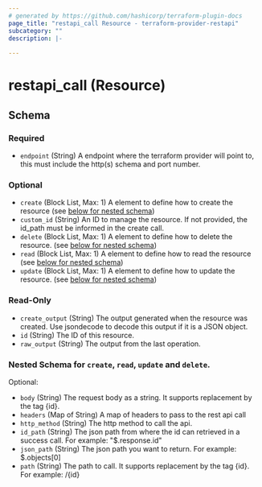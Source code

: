 ```yaml
---
# generated by https://github.com/hashicorp/terraform-plugin-docs
page_title: "restapi_call Resource - terraform-provider-restapi"
subcategory: ""
description: |-
  
---
```


# restapi_call (Resource)

<!-- schema generated by tfplugindocs -->
## Schema

### Required

- `endpoint` (String) A endpoint where the terraform provider will point to, this must include the http(s) schema and port number.

### Optional

- `create` (Block List, Max: 1) A element to define how to create the resource (see [below for nested schema](#nestedblock))
- `custom_id` (String) An ID to manage the resource. If not provided, the id_path must be informed in the create call.
- `delete` (Block List, Max: 1) A element to define how to delete the resource. (see [below for nested schema](#nestedblock))
- `read` (Block List, Max: 1) A element to define how to read the resource (see [below for nested schema](#nestedblock))
- `update` (Block List, Max: 1) A element to define how to update the resource. (see [below for nested schema](#nestedblock))

### Read-Only

- `create_output` (String) The output generated when the resource was created. Use jsondecode to decode this output if it is a JSON object.
- `id` (String) The ID of this resource.
- `raw_output` (String) The output from the last operation.

<a id="nestedblock"></a>
### Nested Schema for `create`, `read`, `update` and `delete`.

Optional:

- `body` (String) The request body as a string. It supports replacement by the tag {id}.
- `headers` (Map of String) A map of headers to pass to the rest api call
- `http_method` (String) The http method to call the api.
- `id_path` (String) The json path from where the id can retrieved in a success call. For example: "$.response.id"
- `json_path` (String) The json path you want to return. For example: $.objects[0]
- `path` (String) The path to call. It supports replacement by the tag {id}. For example: /{id}
